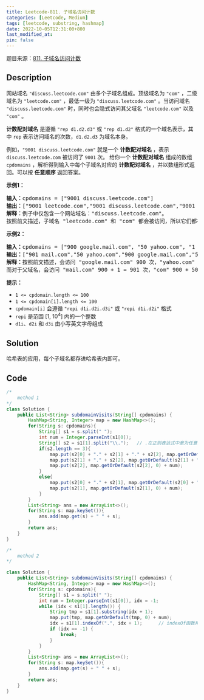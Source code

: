```yaml
---
title: Leetcode-811. 子域名访问计数
categories: [Leetcode, Medium]
tags: [leetcode, substring, hashmap]
date: 2022-10-05T12:31:00+800
last_modified_at: 
pin: false
---
```

题目来源：[811. 子域名访问计数](https://leetcode.cn/problems/subdomain-visit-count/)

## Description

网站域名 `"discuss.leetcode.com"` 由多个子域名组成。顶级域名为 `"com"` ，二级域名为 `"leetcode.com"` ，最低一级为 `"discuss.leetcode.com"` 。当访问域名 `"discuss.leetcode.com"` 时，同时也会隐式访问其父域名 `"leetcode.com"` 以及 `"com"` 。

**计数配对域名** 是遵循 `"rep d1.d2.d3"` 或 `"rep d1.d2"` 格式的一个域名表示，其中 `rep` 表示访问域名的次数，`d1.d2.d3` 为域名本身。

例如，`"9001 discuss.leetcode.com"` 就是一个 **计数配对域名** ，表示 `discuss.leetcode.com` 被访问了 `9001` 次。
给你一个 **计数配对域名** 组成的数组 `cpdomains` ，解析得到输入中每个子域名对应的 **计数配对域名** ，并以数组形式返回。可以按 **任意顺序** 返回答案。

**示例1：**

<pre>
<strong>输入：</strong>cpdomains = ["9001 discuss.leetcode.com"]
<strong>输出：</strong>["9001 leetcode.com","9001 discuss.leetcode.com","9001 com"]
<strong>解释：</strong>例子中仅包含一个网站域名："discuss.leetcode.com"。
按照前文描述，子域名 "leetcode.com" 和 "com" 都会被访问，所以它们都被访问了 9001 次。
</pre>

**示例2：**

<pre>
<strong>输入：</strong>cpdomains = ["900 google.mail.com", "50 yahoo.com", "1 intel.mail.com", "5 wiki.org"]
<strong>输出：</strong>["901 mail.com","50 yahoo.com","900 google.mail.com","5 wiki.org","5 org","1 intel.mail.com","951 com"]
<strong>解释：</strong>按照前文描述，会访问 "google.mail.com" 900 次，"yahoo.com" 50 次，"intel.mail.com" 1 次，"wiki.org" 5 次。
而对于父域名，会访问 "mail.com" 900 + 1 = 901 次，"com" 900 + 50 + 1 = 951 次，和 "org" 5 次。
</pre>

**提示：**

- `1 <= cpdomain.length <= 100`
- `1 <= cpdomain[i].length <= 100`
- `cpdomain[i]` 会遵循 `"repi d1i.d2i.d3i"` 或 `"repi d1i.d2i"` 格式
- `repi` 是范围 [1, 10<sup>4</sup>] 内的一个整数
- `d1i`、`d2i` 和 `d3i` 由小写英文字母组成

## Solution

哈希表的应用，每个子域名都存进哈希表内即可。

## Code

```java
/*
    method 1
*/
class Solution {
    public List<String> subdomainVisits(String[] cpdomains) {
        HashMap<String, Integer> map = new HashMap<>();
        for(String s: cpdomains){
            String[] s1 = s.split(" ");
            int num = Integer.parseInt(s1[0]);
            String[] s2 = s1[1].split("\\.");   // .在正则表达式中意为任意字符，所以需要转义
            if(s2.length == 3){
                map.put(s2[0] + "." + s2[1] + "." + s2[2], map.getOrDefault(s2[0] + "." + s2[1] + "." + s2[2], 0) + num);
                map.put(s2[1] + "." + s2[2], map.getOrDefault(s2[1] + "." + s2[2], 0) + num);
                map.put(s2[2], map.getOrDefault(s2[2], 0) + num);
            }
            else{
                map.put(s2[0] + "." + s2[1], map.getOrDefault(s2[0] + "." + s2[1], 0) + num);
                map.put(s2[1], map.getOrDefault(s2[1], 0) + num);
            }
        }
        List<String> ans = new ArrayList<>();
        for(String s: map.keySet()){
            ans.add(map.get(s) + " " + s);
        }
        return ans;
    }
}

/*
    method 2
*/

class Solution {
    public List<String> subdomainVisits(String[] cpdomains) {
        HashMap<String, Integer> map = new HashMap<>();
        for(String s: cpdomains){
            String[] s1 = s.split(" ");
            int num = Integer.parseInt(s1[0]), idx = -1;
            while (idx < s1[1].length()) {
                String tmp = s1[1].substring(idx + 1);
                map.put(tmp, map.getOrDefault(tmp, 0) + num);
                idx = s1[1].indexOf(".", idx + 1);      // indexOf函数用于查找.的位置
                if (idx == -1) {
                    break;
                }
            }
        }
        List<String> ans = new ArrayList<>();
        for(String s: map.keySet()){
            ans.add(map.get(s) + " " + s);
        }
        return ans;
    }
}
```
